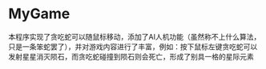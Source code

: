 # MyGame
本程序实现了贪吃蛇可以随鼠标移动，添加了AI人机功能（虽然称不上什么算法，只是一条笨蛇罢了），并对游戏内容进行了丰富，例如：按下鼠标左键贪吃蛇可以发射星星消灭陨石，而贪吃蛇碰撞到陨石则会死亡，形成了别具一格的星际元素
